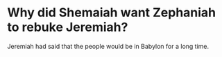# Why did Shemaiah want Zephaniah to rebuke Jeremiah?

Jeremiah had said that the people would be in Babylon for a long time.
